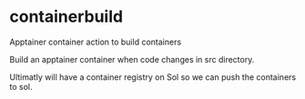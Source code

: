 # containerbuild
Apptainer container action to build containers

Build an apptainer container when code changes in src directory. 

Ultimatly will have a container registry on Sol so we can push the containers to sol.

